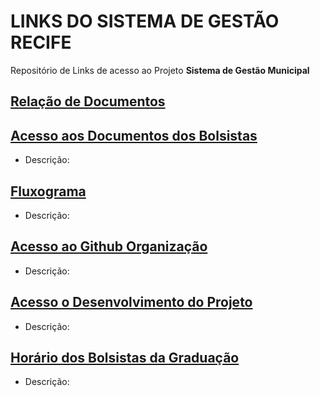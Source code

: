 # LINKS DO SISTEMA DE GESTÃO RECIFE
Repositório de Links de acesso ao Projeto **Sistema de Gestão Municipal**

## [Relação de Documentos](https://ufpebr0-my.sharepoint.com/:w:/g/personal/erison_barros_ufpe_br/EZbAuZd0MGlJokV4NQs2tJ8BrfmyBf97T-_NARRG7JaaJA?e=NwA8Il)

## [Acesso aos Documentos dos Bolsistas](https://drive.google.com/drive/folders/1ppLd5XcZ005vnQLNw-sbFMMTcpZSVHe_?usp=drive_link)
- Descrição:

## [Fluxograma](https://drive.google.com/drive/folders/1siqSgwnDi7OBCnzn3EKvzlC4IUiOVDNB?usp=drive_link)
- Descrição:

## [Acesso ao Github Organização](https://github.com/SISTEMA-DE-GESTAO-RECIFE)
- Descrição:

## [Acesso o Desenvolvimento do Projeto](https://github.com/orgs/SISTEMA-DE-GESTAO-RECIFE/projects/4/views/6)
- Descrição:

## [Horário dos Bolsistas da Graduação](https://docs.google.com/spreadsheets/d/1MnJnTf-JCbGPdjJIjVHxQJQvyxfmVGJsWMuM7-tprtI/edit?usp=sharing)
- Descrição:
